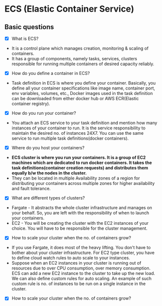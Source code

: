 # ECS (Elastic Container Service)
## Basic questions

- [X] What is ECS?
 * It is a control plane which manages creation, monitoring & scaling of containers.
 * It has a group of components, namely tasks, services, clusters responsible for running multiple containers of desired capacity reliably.
    
- [X] How do you define a container in ECS?
 - Task definition in ECS is where you define your container. Basically, you define all your container specifications like image name, container port, env variables, volumes, etc., Docker images used in the task definition can be downloaded from either docker hub or AWS ECR(Elastic container registry).
    
- [X] How do you run your container?
 - You attach an ECS service to your task definition and mention how many instances of your container to run. It is the service responsibility to maintain the desired no. of instances 24X7. You can use the same service to run multiple task definitions(docker containers).

- [X] Where do you host your containers?
- **ECS cluster is where you run your containers. It is a group of EC2 machines which are dedicated to run docker containers. It takes the task definitions(container creation requests) and distributes them equally b/w the nodes in the cluster.**
- They can be located in multiple Availability zones of a region for distributing your containers across multiple zones for higher availability and fault tolerance.
  
- [X] What are different types of clusters? 
- Fargate - It abstracts the whole cluster infrastructure and manages on your behalf. So, you are left with the responsibility of when to launch your containers.    
- EC2 - You will be creating the cluster with the EC2 instances of your choice. You will have to be responsible for the cluster management.
    
- [X] How to scale your cluster when the no. of containers grow?    
- If you use Fargate, it does most of the heavy lifting. You don't have to bother about your cluster infrastructure. For EC2 type cluster, you have to define cloud watch rules to auto scale to your instances.
- Suppose when an EC2 instances in your cluster is running out of resources due to over CPU consumption, over memory consumption. ECS can add a new EC2 instance to the cluster to take up the new load. We can also define custom rules for auto scaling. An example of such custom rule is no. of instances to be run on a single instance in the cluster.  

- [X] How to scale your cluster when the no. of containers grow?    
